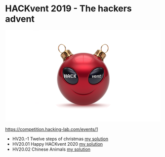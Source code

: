 # HACKvent 2019 - The hackers advent

![Logo](Logo.png)

https://competition.hacking-lab.com/events/1

- HV20.-1 Twelve steps of christmas [my solution](-1/)
- HV20.01 Happy HACKvent 2020 [my solution](01/)
- HV20.02 Chinese Animals [my solution](02/)
